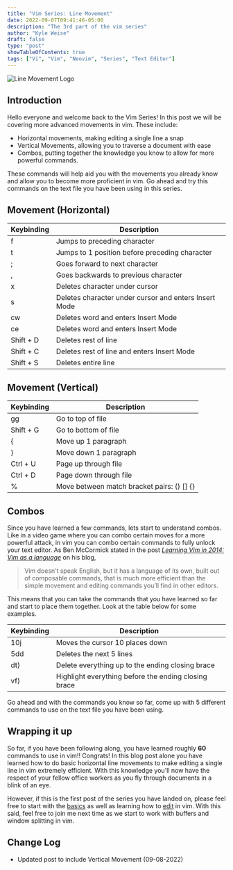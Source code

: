 ```yaml
---
title: "Vim Series: Line Movement"
date: 2022-09-07T09:41:46-05:00
description: "The 3rd part of the vim series"
author: "Kyle Weise"
draft: false
type: "post"
showTableOfContents: true
tags: ["Vi", "Vim", "Neovim", "Series", "Text Editor"]
---
```


![Line Movement Logo](/images/posts/series/vim/line-movement.png)

## Introduction

Hello everyone and welcome back to the Vim Series! In this post we will be covering more advanced movements
in vim. These include:
- Horizontal movements, making editing a single line a snap
- Vertical Movements, allowing you to traverse a document with ease
- Combos, putting together the knowledge you know to allow for more powerful commands. 

These commands will help aid you with the movements you already know and allow you to become more 
proficient in vim. Go ahead and try this commands on the text file you have been using in this series.

## Movement (Horizontal)

| Keybinding | Description |
| --- | --- |
| f | Jumps to preceding character |
| t | Jumps to 1 position before preceding character |
| ; | Goes forward to next character |
| , | Goes backwards to previous character |
| x | Deletes character under cursor |
| s | Deletes character under cursor and enters Insert Mode |
| cw | Deletes word and enters Insert Mode |
| ce | Deletes word and enters Insert Mode | 
| Shift + D | Deletes rest of line |
| Shift + C | Deletes rest of line and enters Insert Mode |
| Shift + S | Deletes entire line |

## Movement (Vertical)

| Keybinding | Description |
| --- | --- |
| gg | Go to top of file |
| Shift + G | Go to bottom of file |
| { | Move up 1 paragraph |
| } | Move down 1 paragraph |
| Ctrl + U | Page up through file |
| Ctrl + D | Page down through file | 
| % | Move between match bracket pairs: () [] {} |

## Combos 

Since you have learned a few commands, lets start to understand combos. Like in a video game where 
you can combo certain moves for a more powerful attack, in vim you can combo certain commands to 
fully unlock your text editor. As Ben McCormick stated in the post 
*[Learning Vim in 2014: Vim as a language](https://benmccormick.org/2014/07/02/learning-vim-in-2014-vim-as-language)* on his blog,
> Vim doesn’t speak English, but it has a language of its own, built out of composable commands, 
that is much more efficient than the simple movement and editing commands you’ll find in other editors. 

This means that you can take the commands that you have learned so far and start to place them together. Look at the 
table below for some examples.

| Keybinding | Description |
| --- | --- |
| 10j | Moves the cursor 10 places down |
| 5dd | Deletes the next 5 lines | 
| dt) | Delete everything up to the ending closing brace |
| vf) | Highlight everything before the ending closing brace |
 
Go ahead and with the commands you know so far, come up with 5 different commands to use on the text file you have been using.

## Wrapping it up

So far, if you have been following along, you have learned roughly **60** commands to use in vim!! Congrats! In this blog post alone 
you have learned how to do basic horizontal line movements to make editing a single line in vim extremely efficient. With this knowledge 
you'll now have the respect of your fellow office workers as you fly through documents in a blink of an eye. 

However, if this is the first post of the series you have landed on, please feel free to start with the [basics](/posts/vim/series/basic-movement/) as well
as learning how to [edit](/posts/vim/series/editing/) in vim. With this said, feel free to join me next time as we start to work with buffers and window splitting 
in vim.

## Change Log

- Updated post to include Vertical Movement (09-08-2022) 
